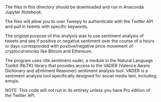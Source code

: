 The files in this directory should be downloaded and run in Anaconda Jupyter Notebook.

The files will allow you to user Tweepy to authenticate with the Twitter API and pull in tweets with specific keywords.

The original purpose of this analysis was to use sentiment analysis of tweets and see if positive or negative sentiment over
the course of a hours or days corresponded with positive/negative price movement of cryptocurrencies like Bitcoin and Ethereum.

The program uses nltk.sentiment.vader, a module in the Natural Language Toolkit (NLTK) library that provides access to 
the VADER (Valence Aware Dictionary and sEntiment Reasoner) sentiment analysis tool. VADER is a sentiment analysis tool 
specifically designed for social media text, including emojis.

NOTE: This code will not run in its entirety unless you have Pro edition of the Twitter API. 
